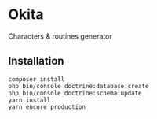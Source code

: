 # Okita

Characters & routines generator

## Installation

```
composer install
php bin/console doctrine:database:create
php bin/console doctrine:schema:update
yarn install
yarn encore production
```